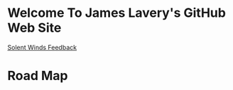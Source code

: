 # Welcome To James Lavery's GitHub Web Site

[Solent Winds Feedback](SOLENTWINDS_FEEDBACK.md)

# Road Map
